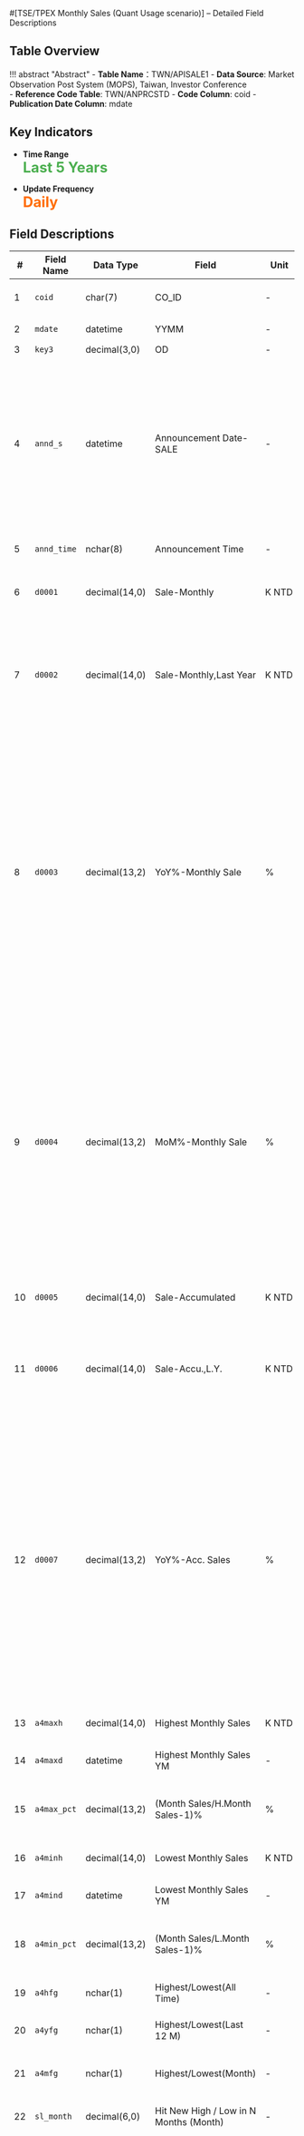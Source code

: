 #[TSE/TPEX Monthly Sales (Quant Usage scenario)] – Detailed Field Descriptions


## Table Overview

!!! abstract "Abstract"
    - **Table Name**：TWN/APISALE1
    - **Data Source**: Market Observation Post System (MOPS), Taiwan, Investor Conference  
    - **Reference Code Table**: TWN/ANPRCSTD
    - **Code Column**: coid
    - **Publication Date Column**: mdate

## Key Indicators

<div class="grid cards grid-3" markdown>

- __Time Range__  
  **<span style="font-size: 1.8em; color: #4caf50;">Last 5 Years</span>**

- __Update Frequency__  
  **<span style="font-size: 1.8em; color: #ff6d00;">Daily</span>**

</div>



## Field Descriptions

| # | Field Name | Data Type       | Field         | Unit | Field Description|
|----|----------------|------------------|--------------------------------------|-----------|--------------------------------------------------------------------------------------------------------------------|
| 1  | `coid`         | char(7)          | CO_ID                              | -         | Company code given by the exchange	  |
| 2  | `mdate`        | datetime         | YYMM             | -         | Year and month of data cutoff	|
| 3  | `key3`         | decimal(3,0)     | OD                     | -         | Serial No.	 |
| 4  | `annd_s`       | datetime         | Announcement Date-SALE           | -         | Revenue announcement date: The exchange requires companies above the public offering level to announance their self-assessed revenue by the 10th day of each month.	|
| 5  | `annd_time`    | nchar(8)         | Announcement Time	          | -         | Revenue announcement timing	|
| 6  | `d0001`        | decimal(14,0)    | Sale-Monthly	               | K NTD	        | The company's self-assessed monthly revenue	 |
| 7  | `d0002`        | decimal(14,0)    | Sale-Monthly,Last Year     | K NTD       | The company has disclosed the self-assessed monthly revenue for the same period last year for users' comparison. |
| 8  | `d0003`        | decimal(13,2)    | YoY%-Monthly Sale	       | %         | Monthly revenue growth rate for the same period last year (%)Since the company provides information on the same period the previous year when disclosing the current month's revenue for comparison, the calculation is based on the information on the same period last year announced by the company on the same day.[^1]	|
| 9  | `d0004`        | decimal(13,2)    | MoM%-Monthly Sale	                 | %         | This is the change in monthly revenue between the current month and the previous month.Since the company may revise its revenue from time to time, the prior month's revenue herein refers to the latest prior month's revenue released before the date of this announcement. [^2]|
| 10 | `d0005`        | decimal(14,0)    | Sale-Accumulated	           | K NTD        | Accumulated self-assessed revenue for the year 	|
| 11 | `d0006`        | decimal(14,0)    | Sale-Accu.,L.Y.	        | K NTD        | The company disclosed its cumulative net sales for the same period last year for comparison purposes.	  |
| 12 | `d0007`        | decimal(13,2)    | YoY%-Acc. Sales	   | %         |Accumulated revenue growth rate for the same period last year (%) Since the company provides information about the same period the previous year when disclosing the current month's revenue for comparison, the calculation is based on the information of the same period last year announced by the company on the same day.	[^3] |
| 13 | `a4maxh`       | decimal(14,0)    | Highest Monthly Sales	   | K NTD        | All-time high monthly revenue       |
| 14 | `a4maxd`       | datetime         | Highest Monthly Sales YM	    | -         | Year/month of all-time high revenue                                                                               |
| 15 | `a4max_pct`    | decimal(13,2)    | (Month Sales/H.Month Sales-1)%	         | %         | ((This month’s revenue ÷ Historical max revenue) × 100)-1                                                              |
| 16 | `a4minh`       | decimal(14,0)    | Lowest Monthly Sales	   | K NTD        | All-time low monthly revenue                                                                                      |
| 17 | `a4mind`       | datetime         | Lowest Monthly Sales YM	   | -         | Year/month of all-time low revenue                                                                                |
| 18 | `a4min_pct`    | decimal(13,2)    | 	(Month Sales/L.Month Sales-1)%    | %         | ((This month’s revenue ÷ Historical min revenue) × 100)-1                                                              |
| 19 | `a4hfg`        | nchar(1)         | Highest/Lowest(All Time)	  | -         | Whether it’s a historical high/low (H/L)                                                                               |
| 20 | `a4yfg`        | nchar(1)         | Highest/Lowest(Last 12 M)	       | -         | Whether it’s a 1-year high/low  (H/L)                                                                                     |
| 21 | `a4mfg`        | nchar(1)         | Highest/Lowest(Month)	| -         | Whether it’s a high/low for same month   (H/L)                                                                            |
| 22 | `sl_month`     | decimal(6,0)     | Hit New High / Low in N Months (Month)	      | -         | How many months hit a new high/low                                                                                |
| 23 | `t8107`        | decimal(14,0)    | Sale-Accu.,Last 12M	         | K NTD	     | The monthly revenue for the past 12 months is projected from the beginning of the month.Since the company may revise its revenue from time to time, the calculation is based on the latest revenue of the last 12 months released before the date of this announcement.|
| 24 | `t8111`        | decimal(14,0)    | Sale-Accu.,L.Y.12M	  | %         |The sum of monthly revenue for the last 12 months is calculated from the same month of the previous year.Since the company may occasionally revise revenue, the calculation is based on the latest revenue for the same month last year for the 12 months before this announcement. |
| 25 | `r18`          | decimal(13,2)    | YoY%-Acc. Sales L12M	  | %         | Growth rate of revenue for the last 12 months compared to the same period of last year.	[^4] |
| 26 | `t8133`        | decimal(14,0)    | Sale-Accu.,Last 3M	        | K NTD	 | Monthly revenues for the past three months are summarized from the beginning of the month they were generated.Since the company may revise its revenue from time to time, the calculation is based on the latest revenue of the last three months before the date of this announcement. |
| 27 | `t8134`        | decimal(14,0)    | Sale-Accu.,L.Y. 3M	   | K NTD	  | The sum of last year's monthly revenue over the previous three months is calculated from the same month of last year.Since the company may revise revenue from time to time, the calculation is based on the latest monthly revenue for the same period last year, released before the date of this announcement. |
| 28 | `r25`          | decimal(13,2)    | YoY%-Acc. Sales L 3M	 | %         | (Accumulated revenue for the last three months - Accumulated revenue for the last three months of the same period last year) / ABS (Accumulated revenue for the last three months of the same period last year) *100(%)		[^5]                      |
| 29 | `r26`          | decimal(13,2)    | MoM%-Acc. Sales L 3M	    | %         | (Cumulative revenue in the past 3 months - Cumulative revenue in the past 3 months last month) /ABS (Cumulative revenue in the past 3 months last month) *100(%)Last month's cumulative revenue for the last three months is calculated based on the latest last month's cumulative revenue for the previous three months before this announcement. [^6]      |
| 30 | `r26a`         | decimal(13,2)    | QoQ%-Acc. Sales L 3M	   | %         | The rate of change in cumulative revenue for the last three months compared to the cumulative revenue for the last three months before the date of this announcement is used to calculate the rate of change for a single moving quarter.Since the company may revise its revenue from time to time, the cumulative revenue for the last three months before this announcement is based on the latest cumulative revenue for the last three months before the announcement date. [^7]    |
| 31 | `d0025`        | decimal(14,0)    | Outstanding Shares    | K shares |The number of common shares outstanding at the end of the year.  |
| 32 | `d0026`        | decimal(11,2)    | Sale/Per Month	    | NTD        | Monthly Revenue / Shares Outstanding	[^8]    |
| 33 | `d0027`        | decimal(11,2)    | Sale/Share-Accu.	  | NTD        | Cumulative Revenue / Outstanding Shares	[^9]    |
| 34 | `r19`          | decimal(11,2)    | Sale/Share-Accu.L12M	  | NTD        | Cumulative Revenue  for the Last 12 Months / Outstanding Shares	[^10]     |
| 35 | `r27`          | decimal(11,2)    | Sale/Share-Accu.L 3M	  | NTD        | Cumulative Revenue for the Last 3 Months / Outstanding Shares	[^11]    |
| 36 | `diff_rmk`     | nchar(300)       | Remark                          | -         | This information has been provided since 2013/01 and is mainly derived from explaining the reasons for the change in revenue from the Market Observation Post System [Monthly Revenue].	|



[^1]:([Sale-Monthly] - [Sale-Monthly,Last Year]) / ABS[Sale-Monthly,Last Year] *100(%)
[^2]:([Sale-Monthly] - [Latest prior month's Sale-Monthly]) / ABS[Latest prior month's Sale-Monthly] *100(%)
[^3]:([Sale-Accumulated] - [Sale-Accu.,L.Y.]) / ABS[Sale-Accu.,L.Y.] *100(%)
[^4]:([Sale-Accu.,Last 12M] - [Sale-Accu.,L.Y.12M]) / ABS[Sale-Accu.,L.Y.12M] *100(%)
[^5]:([Sale-Accu.,Last 3M] - [Sale-Accu.,L.Y.3M]) / ABS[Sale-Accu.,L.Y.3M] *100(%)
[^6]:([Sale-Accu.,Last 3M] - [Last month's Sale-Accu.,Last 3M]) / ABS[Last month's Sale-Accu.,Last 3M] *100(%)
[^7]:([Sale-Accu.,Last 3M] - [Last 3 months ago Sale-Accu.,Last 3M]) / ABS[Last 3 months ago Sale-Accu.,Last 3M] *100(%)
[^8]:[Sale-Monthly] / [Outstanding Shares]
[^9]:[Sale-Accumulated] / [Outstanding Shares]
[^10]:[Sale-Accu.,Last 12M] / [Outstanding Shares]
[^11]:[Sale-Accu.,Last 3M] / [Outstanding Shares]




## API Request Examples

!!! example "Examples"

    === "REST"
    
        ```http
        GET https://api.tej.com.tw/api/datatables/TWN/APISALE1.json?api_key=<YOURAPIKEY>
        ```
    
    === "Python"
    
        ```python
        import tejapi
        tejapi.ApiConfig.api_key = "YOURAPIKEY"
        data = tejapi.get('TWN/APISALE1')
        ```
    
    === "R"
    
        ```r
        library("Tejapi")
        Tejapi.api_key("YOURAPIKEY")
        yourdata<- Tejapi('TWN/APISALE1')
        ```
    
    === "C#"
    
        ```csharp
        using Tejapi;
        var client = new TejClient("<YOURAPIKEY>");
        var result = await client.GetAsync("TWN/APISALE1");
        ```
    
    === "vb.net"
    
        ```vbnet
        Imports Tejapi
        Dim client As TejClient = New TejClient("<YOURAPIKEY>")
        Dim result As DataTable = Await client.GetAsync("TWN/APISALE1")
        ```



